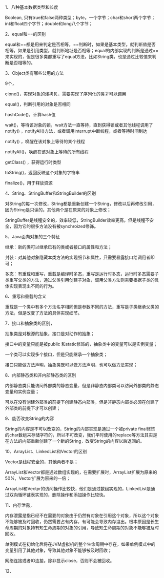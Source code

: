 1、八种基本数据类型和长度

Boolean, 只有true和false两种类型；byte，一个字节；char和short两个字节；int和float四个字节；double和long八个字节；

2、equal和==的区别

equal和==都是用来判定是否相等，==判断时，如果是基本类型，就判断值是否相等，如果是引用类型，就判断地址是否相等；equal的内部实现的判断是通过==来实现的，但是很多类都重写了equal方法，比如String类，也是通过比较值来判断是否相等的。



3、Object类有哪些公用的方法

9个，

clone()，实现对象的浅拷贝，需要实现了序列化的类才可以调用

 equal()，判断引用的对象是否相同

 hashCode()，计算hash值

 wait()，等待该对象的锁，wait方法一直等待，直到获得锁或者其他线程调用了 notify() ，notifyAll()方法，或者调用interrupt中断线程，或者等待时间到达

 notify() ，唤醒在该对象上等待的某个线程

notifyAll()，唤醒在该对象上等待的所有线程

getClass() ，获得运行时类型

toString()，返回反映这个对象的字符串

 finalize()，用于释放资源



4、String、StringBuffer和StringBuilder的区别

对String的每一次修改，String都是重新创建一个String，修改以后再修改引用，因为String是只读的，其他两个是在原来的对象上修改；

StringBuffer是线程安全的，效率较低，StringBuilder效率更高，但是线程不安全，因为它的很多方法没有被synchroized修饰。



5、Java面向对象的三个特征

继承：新的类可以继承已有的类或者接口的属性和方法；

封装：对其他对象隐藏本类方法的实现细节和属性，只需要暴露接口给调用者即可；

多态：有重载和重写，重载是编译时多态，重写是运行时多态，运行时多态需要子类重写父类的方法，通过父类引用创建子对象，调用父类方法则需要根据子类的具体实现表现出不同的行为。



6、重写和重载的含义

重载是一个类中有多个方法名字相同但是参数不同的方法，重写是子类继承父类的方法，但是改变了方法的具体实现细节。



7、接口和抽象类的区别，

抽象类是对根源的抽象，接口是对动作的抽象；

接口中的变量只能是被public 和static修饰的，抽象类中的变量可以是实例变量；

一个类可以实现多个接口，但是只能继承一个抽象类；

接口只能做方法声明，抽象类既可以做方法声明，也可以做方法实现；



8、内部静态类和非内部静态类的区别

内部静态类只能访问外部类的静态变量，但是非静态内部类可以访问外部类的静态变量和实例变量；

可以在没有创建外部类的前提下创建静态内部类，但是非静态内部类必须在创建了外部类的前提下才可以创建；



9、能否改变String的内容

String的内容是不可以改变的，String的内部实现是通过一个被private final修饰的char数组来存储字符的，所以不可改变，我们平时使用的replace等方法其实是在方法的内部重新创建了一个新的String，改变String的内容以后返回的。



10、ArrayList、LinkedList和Vector的区别

Vector是线程安全的，其他两者不是；

ArrayList和Vector都是通过数组实现的，在需要扩展时，ArrayList扩展为原来的50%，Vector扩展为原来的一倍；

ArrayList和Vectpr的访问操作比较快，他们是通过数组实现的，LinkedList是通过双向循环链表实现的，删除操作和添加操作比较快。



11、内存泄露，

内存泄露是指已经不在需要的对象由于仍然有对象在引用这个对象，所以这个对象不能够被及时回收，仍然需要占有内存，有可能会导致内存溢出。根本原因是长生命周期的对象持有短生命周期的对象的引用，导致短生命周期的对象不能够被及时回收。

单例模式在初始化后将在JVM虚拟机的整个生命周期中存在，如果单例模式中的变量引用了其他对象，导致其他对象不能够被及时回收；

网络连接或者IO连接，除非显示close，否则不会被回收。



12、



